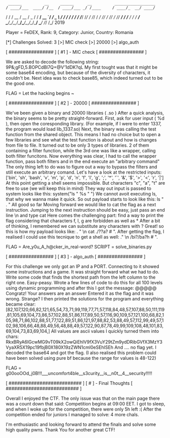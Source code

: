      ______          __     ______      __          __________________
    / ____/___  ____/ /__  / ____/___ _/ /____     / ____/_  __/ ____/
   / /   / __ \/ __  / _ \/ / __/ __ `/ __/ _ \   / /     / / / /_
  / /___/ /_/ / /_/ /  __/ /_/ / /_/ / /_/  __/  / /___  / / / __/
  \____/\____/\__,_/\___/\____/\__,_/\__/\___/   \____/ /_/ /_/  2019

  Player = FeDEX, Rank: 9, Category: Junior, Country: Romania

  [*] Challenges Solved: 3
      [>] MIC check
      [>] 20000
      [>] algo_auth

  [ ################ ]
  [ #1 ] - MIC check
  [ ################ ]

  We are asked to decode the following string: 9P&;gFD,5.BOPCdBl7Q+@V’1dDK?qL
  My first tought was that it might be some base64 encoding, but because of the diversity of characters, it couldn't be.
  Next idea was to check base85, which indeed turned out to be the good one.

  FLAG = Let the hacking begins ~

  [ ################ ]
  [ #2 ] - 20000
  [ ################ ]

  We've been given a binary and 20000 libraries ( .so )
  After a quick analysis, the binary seems to be pretty straight-forward.
  First, ask for user input ( %d ), then open the coresponding library.
  (For example, if I were to enter 1337, the program would load lib_1337.so)
  Next, the binary was calling the test function from the shared object.
  This means I had no choice but to open a few libraries and see what the test function is about and how is changes from file to file.
  It turned out to be only 3 types of libraries. 2 of them containing a filter function, while the 3rd one was like a wrapper, calling both filter funcitons.
  Now everything was clear, I had to call the wrapper function, pass both filters and in the end execute an "arbitrary command"
  The only thing left to do was to figure out a way to bypass the filters and still execute an arbitrary comand.
  Let's have a look at the restricted inputs: ['bin', 'sh', 'bash', 'v', 'm', 'p', 'd', 'n', 'f', 'l', 'g', ';', '*', '`', '&', '$', '>', '<', 'r', '|']
  At this point getting a shell seems impossible. But characters "c", "a", "t" are free to use (we will keep this in mind)
  They way out input is passed to system looks like this: system("ls \" %s \" ")
  We cannot avoit executing ls, that why we wanna make it quick.
  So out payload starts to look like this: ls " . " All good so far
  Moving forward we would like to cat the flag as a next instruction. Jumping to the next instruction should be easy, just pass an end line \n and type cat
  Here comes the challenging part: find a way to print the flag considering that characters f, l, g are forbidden as well as *
  After a bit of thinking, I remembered we can substitute any characters with ? Great!
  so this is how my payload looks like: . " \n cat ./??a? # ".
  After getting the flag, I realised I could use this tecnique to get a shell as well: ." \n /bi?/ba?h # ".

  FLAG = Are_y0u_A_h@cker_in_real-word?
  SCRIPT = solve_binaries.py


  [ ################ ]
  [ #3 ] - algo_auth
  [ ################ ]

  For this challenge we only got an IP and a PORT.
  Connecting to it showed some instructions and a game. It was straight forward what we had to do. Write some code that finds the shortest path from the left column to the right one.
  Easy-peasy. Wrote a few lines of code to do this for all 100 levels using dynamic programming and after this I got the message: @@@@@ Congratz! Your answers are an answer
  Entered it as the flag and it was wrong. Strange?
  I then printed the solutions for the program and everything became clear:
  [82,107,120,66,82,121,65,54,73,71,99,119,77,71,57,118,84,48,57,107,88,50,111,119,81,105,69,104,73,86,57,102,88,51,86,117,89,50,57,116,90,109,57,121,100,68,82,105,98,71,86,102,88,51,77,122,89,51,86,121,97,88,82,53,88,49,57,112,99,49,57,102,98,106,66,48,88,49,56,48,88,49,57,122,90,87,78,49,99,109,108,48,101,83,69,104,73,83,69,104,]
  All values are ascii values
  I quickly turned them into chars:
  RkxBRyA6IGcwMG9vT09kX2owQiEhIV9fX3VuY29tZm9ydDRibGVfX3MzY3VyaXR5X19pc19fbjB0X180X19zZWN1cml0eSEhISEh
  And .... no flag yet. I decoded the base64 and got the flag.
  (I also realised this problem could have been solved using pure bf because the range for values is 48-122)

  FLAG = g00ooOOd_j0B!!!___uncomfort4ble__s3curity__is__n0t__4__security!!!!!

  [ ########################## ]
    [ # ] - Final Thoughts
  [ ########################## ]

  Overall I enjoyed the CTF. The only issue was that on the main page there was a count down that said: Competition begins at 09:00 EET.
  I got to sleep, and when I woke up for the competition, there were only 5h left :(
  After the competition ended for juniors I managed to solve: 4 more chals.

  I'm enthusiastic and looking forward to attend the finals and solve some high quality pwns.
  Thank You for another great CTF!
